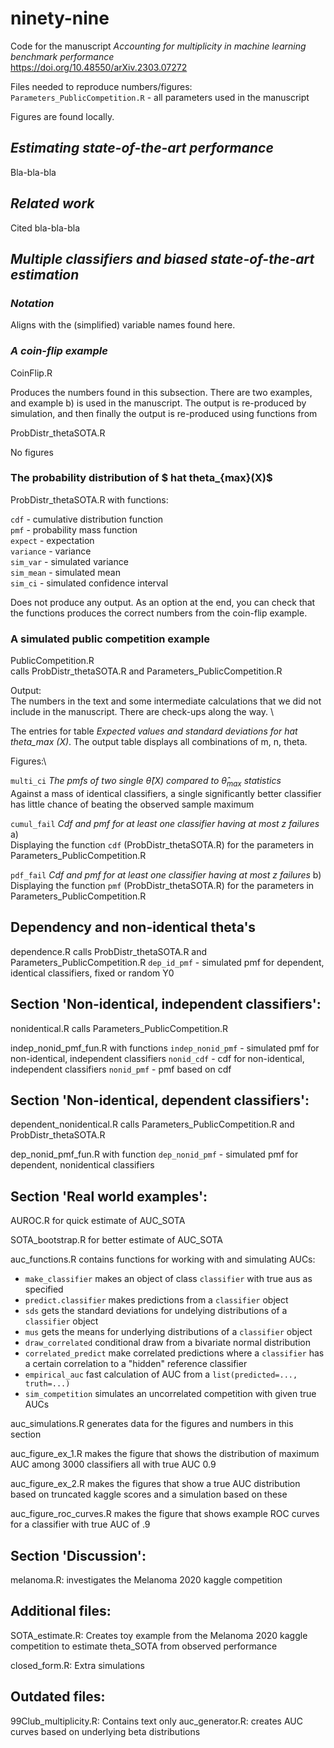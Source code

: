 # ninety-nine

Code for the manuscript *Accounting for multiplicity in machine learning benchmark performance* 	
https://doi.org/10.48550/arXiv.2303.07272

Files needed to reproduce numbers/figures: \
`Parameters_PublicCompetition.R` - all parameters used in the manuscript

Figures are found locally.

## *Estimating state-of-the-art performance*

Bla-bla-bla

## *Related work*

Cited bla-bla-bla

## *Multiple classifiers and biased state-of-the-art estimation*

### *Notation*

Aligns with the (simplified) variable names found here. 

### *A coin-flip example*

CoinFlip.R 

Produces the numbers found in this subsection. There are two examples, and 
example b) is used in the manuscript. The output is re-produced by 
simulation, and then finally the output is re-produced using functions from

ProbDistr_thetaSOTA.R

No figures

### The probability distribution of $ hat theta_{max}(X)$

ProbDistr_thetaSOTA.R with functions:

`cdf`       - cumulative distribution function \
`pmf`       - probability mass function \
`expect`    - expectation \
`variance`  - variance \
`sim_var` - simulated variance \
`sim_mean` - simulated mean \
`sim_ci` - simulated confidence interval

Does not produce any output. As an option at the end, you can check that the functions 
produces the correct numbers from the coin-flip example.

### A simulated public competition example

PublicCompetition.R \
calls ProbDistr_thetaSOTA.R and Parameters_PublicCompetition.R

Output: \
The numbers in the text and some intermediate calculations that we did
not include in the manuscript. There are check-ups along the way. \

The entries for table *Expected values and standard deviations for hat theta_max (X)*.
The output table displays all combinations of m, n, theta.

Figures:\

`multi_ci` *The pmfs of two single $\hat{\theta}(X)$ compared to $\hat{\theta}_{\max}$ statistics*\
Against a mass of identical classifiers, a single significantly better
classifier has little chance of beating the observed sample maximum 

`cumul_fail` *Cdf and pmf for at least one classifier having at most z failures* a)\
Displaying the function `cdf` (ProbDistr_thetaSOTA.R) for the parameters in Parameters_PublicCompetition.R

`pdf_fail` *Cdf and pmf for at least one classifier having at most z failures* b)\
Displaying the function `pmf` (ProbDistr_thetaSOTA.R) for the parameters in Parameters_PublicCompetition.R




## Dependency and non-identical theta's

dependence.R
calls ProbDistr_thetaSOTA.R and Parameters_PublicCompetition.R
`dep_id_pmf` - simulated pmf for dependent, identical classifiers, fixed or random Y0

## Section 'Non-identical, independent classifiers':

nonidentical.R
calls Parameters_PublicCompetition.R

indep_nonid_pmf_fun.R with functions
`indep_nonid_pmf` - simulated pmf for non-identical, independent classifiers
`nonid_cdf` - cdf for non-identical, independent classifiers
`nonid_pmf` - pmf based on cdf

## Section 'Non-identical, dependent classifiers':

dependent_nonidentical.R
calls Parameters_PublicCompetition.R and ProbDistr_thetaSOTA.R

dep_nonid_pmf_fun.R with function
`dep_nonid_pmf` - simulated pmf for dependent, nonidentical classifiers


## Section 'Real world examples':

AUROC.R for quick estimate of AUC_SOTA

SOTA_bootstrap.R for better estimate of AUC_SOTA

auc_functions.R contains functions for working with and simulating AUCs:

- `make_classifier` makes an object of class `classifier` with true aus as specified
- `predict.classifier` makes predictions from a `classifier` object
- `sds` gets the standard deviations for undelying distributions of a `classifier` object
- `mus` gets the means for underlying distributions of a `classifier` object
- `draw_correlated` conditional draw from a bivariate normal distribution
- `correlated_predict` make correlated predictions where a `classifier` has a certain correlation to a "hidden" reference classifier
- `empirical_auc` fast calculation of AUC from a `list(predicted=..., truth=...)`
- `sim_competition` simulates an uncorrelated competition with given true AUCs

auc_simulations.R generates data for the figures and numbers in this section

auc_figure_ex_1.R makes the figure that shows the distribution of maximum AUC among 3000 classifiers all with true AUC 0.9

auc_figure_ex_2.R makes the figures that show a true AUC distribution based on
truncated kaggle scores and a simulation based on these

auc_figure_roc_curves.R makes the figure that shows example ROC curves for a classifier with true AUC of .9

## Section 'Discussion':

melanoma.R: investigates the Melanoma 2020 kaggle competition

## Additional files:

SOTA_estimate.R: Creates toy example from the Melanoma 2020 kaggle competition to estimate theta_SOTA from observed performance

closed_form.R: Extra simulations

## Outdated files:

99Club_multiplicity.R: Contains text only
auc_generator.R: creates AUC curves based on underlying beta distributions
